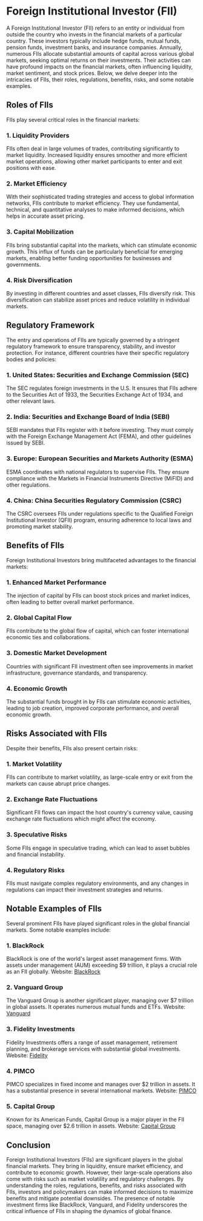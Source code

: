 # Foreign Institutional Investor (FII)

A Foreign Institutional Investor (FII) refers to an entity or individual from outside the country who invests in the financial markets of a particular country. These investors typically include hedge funds, mutual funds, pension funds, investment banks, and insurance companies. Annually, numerous FIIs allocate substantial amounts of capital across various global markets, seeking optimal returns on their investments. Their activities can have profound impacts on the financial markets, often influencing liquidity, market sentiment, and stock prices. Below, we delve deeper into the intricacies of FIIs, their roles, regulations, benefits, risks, and some notable examples.

## Roles of FIIs

FIIs play several critical roles in the financial markets:

### 1. **Liquidity Providers**
FIIs often deal in large volumes of trades, contributing significantly to market liquidity. Increased liquidity ensures smoother and more efficient market operations, allowing other market participants to enter and exit positions with ease.

### 2. **Market Efficiency**
With their sophisticated trading strategies and access to global information networks, FIIs contribute to market efficiency. They use fundamental, technical, and quantitative analyses to make informed decisions, which helps in accurate asset pricing.

### 3. **Capital Mobilization**
FIIs bring substantial capital into the markets, which can stimulate economic growth. This influx of funds can be particularly beneficial for emerging markets, enabling better funding opportunities for businesses and governments.

### 4. **Risk Diversification**
By investing in different countries and asset classes, FIIs diversify risk. This diversification can stabilize asset prices and reduce volatility in individual markets.

## Regulatory Framework

The entry and operations of FIIs are typically governed by a stringent regulatory framework to ensure transparency, stability, and investor protection. For instance, different countries have their specific regulatory bodies and policies:

### 1. **United States: Securities and Exchange Commission (SEC)**
The SEC regulates foreign investments in the U.S. It ensures that FIIs adhere to the Securities Act of 1933, the Securities Exchange Act of 1934, and other relevant laws.

### 2. **India: Securities and Exchange Board of India (SEBI)**
SEBI mandates that FIIs register with it before investing. They must comply with the Foreign Exchange Management Act (FEMA), and other guidelines issued by SEBI.

### 3. **Europe: European Securities and Markets Authority (ESMA)**
ESMA coordinates with national regulators to supervise FIIs. They ensure compliance with the Markets in Financial Instruments Directive (MiFID) and other regulations.

### 4. **China: China Securities Regulatory Commission (CSRC)**
The CSRC oversees FIIs under regulations specific to the Qualified Foreign Institutional Investor (QFII) program, ensuring adherence to local laws and promoting market stability.

## Benefits of FIIs

Foreign Institutional Investors bring multifaceted advantages to the financial markets:

### 1. **Enhanced Market Performance**
The injection of capital by FIIs can boost stock prices and market indices, often leading to better overall market performance.

### 2. **Global Capital Flow**
FIIs contribute to the global flow of capital, which can foster international economic ties and collaborations.

### 3. **Domestic Market Development**
Countries with significant FII investment often see improvements in market infrastructure, governance standards, and transparency.

### 4. **Economic Growth**
The substantial funds brought in by FIIs can stimulate economic activities, leading to job creation, improved corporate performance, and overall economic growth.

## Risks Associated with FIIs

Despite their benefits, FIIs also present certain risks:

### 1. **Market Volatility**
FIIs can contribute to market volatility, as large-scale entry or exit from the markets can cause abrupt price changes.

### 2. **Exchange Rate Fluctuations**
Significant FII flows can impact the host country's currency value, causing exchange rate fluctuations which might affect the economy.

### 3. **Speculative Risks**
Some FIIs engage in speculative trading, which can lead to asset bubbles and financial instability.

### 4. **Regulatory Risks**
FIIs must navigate complex regulatory environments, and any changes in regulations can impact their investment strategies and returns.

## Notable Examples of FIIs

Several prominent FIIs have played significant roles in the global financial markets. Some notable examples include:

### 1. **BlackRock**
BlackRock is one of the world's largest asset management firms. With assets under management (AUM) exceeding $9 trillion, it plays a crucial role as an FII globally.
Website: [BlackRock](https://www.blackrock.com/)

### 2. **Vanguard Group**
The Vanguard Group is another significant player, managing over $7 trillion in global assets. It operates numerous mutual funds and ETFs.
Website: [Vanguard](https://www.vanguard.com/)

### 3. **Fidelity Investments**
Fidelity Investments offers a range of asset management, retirement planning, and brokerage services with substantial global investments.
Website: [Fidelity](https://www.fidelity.com/)

### 4. **PIMCO**
PIMCO specializes in fixed income and manages over $2 trillion in assets. It has a substantial presence in several international markets.
Website: [PIMCO](https://www.pimco.com/)

### 5. **Capital Group**
Known for its American Funds, Capital Group is a major player in the FII space, managing over $2.6 trillion in assets.
Website: [Capital Group](https://www.capitalgroup.com/)

## Conclusion

Foreign Institutional Investors (FIIs) are significant players in the global financial markets. They bring in liquidity, ensure market efficiency, and contribute to economic growth. However, their large-scale operations also come with risks such as market volatility and regulatory challenges. By understanding the roles, regulations, benefits, and risks associated with FIIs, investors and policymakers can make informed decisions to maximize benefits and mitigate potential downsides. The presence of notable investment firms like BlackRock, Vanguard, and Fidelity underscores the critical influence of FIIs in shaping the dynamics of global finance.